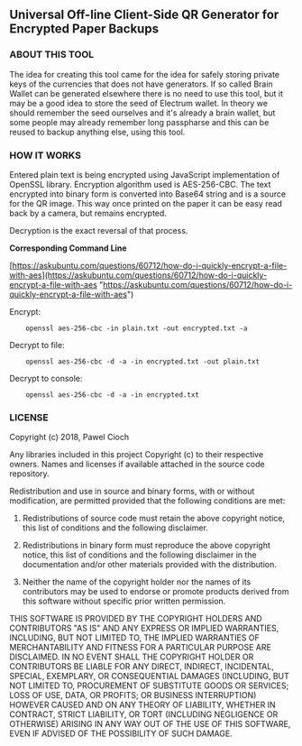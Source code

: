 ## Universal Off-line Client-Side QR Generator for Encrypted Paper Backups

### ABOUT THIS TOOL

The idea for creating this tool came for the idea for safely storing private keys of the currencies that does not have generators. If so called Brain Wallet can be generated elsewhere there is no need to use this tool, but it may be a good idea to store the seed of Electrum wallet. In theory we should remember the seed ourselves and it's already a brain wallet, but some people may already remember long passpharse and this can be reused to backup anything else, using this tool.  

### HOW IT WORKS

Entered plain text is being encrypted using JavaScript implementation of OpenSSL library.
Encryption algorithm used is AES-256-CBC. The text encrypted into binary form is converted into Base64 string and is a source for the QR image. This way once printed on the paper it can be easy read back by a camera, but remains encrypted.

Decryption is the exact reversal of that process.   

**Corresponding Command Line**


[https://askubuntu.com/questions/60712/how-do-i-quickly-encrypt-a-file-with-aes](https://askubuntu.com/questions/60712/how-do-i-quickly-encrypt-a-file-with-aes "https://askubuntu.com/questions/60712/how-do-i-quickly-encrypt-a-file-with-aes")

Encrypt:

		openssl aes-256-cbc -in plain.txt -out encrypted.txt -a


Decrypt to file:
	
		openssl aes-256-cbc -d -a -in encrypted.txt -out plain.txt

Decrypt to console:
	
		openssl aes-256-cbc -d -a -in encrypted.txt



### LICENSE

Copyright (c) 2018, Pawel Cioch

Any libraries included in this project Copyright (c) to their respective owners. Names and licenses if available attached in the source code repository. 


Redistribution and use in source and binary forms, with or without modification, are
permitted provided that the following conditions are met:

1. Redistributions of source code must retain the above copyright notice, this list of
   conditions and the following disclaimer.

2. Redistributions in binary form must reproduce the above copyright notice, this list
   of conditions and the following disclaimer in the documentation and/or other
   materials provided with the distribution.

3. Neither the name of the copyright holder nor the names of its contributors may be
   used to endorse or promote products derived from this software without specific
   prior written permission.

THIS SOFTWARE IS PROVIDED BY THE COPYRIGHT HOLDERS AND CONTRIBUTORS "AS IS" AND ANY
EXPRESS OR IMPLIED WARRANTIES, INCLUDING, BUT NOT LIMITED TO, THE IMPLIED WARRANTIES OF
MERCHANTABILITY AND FITNESS FOR A PARTICULAR PURPOSE ARE DISCLAIMED. IN NO EVENT SHALL
THE COPYRIGHT HOLDER OR CONTRIBUTORS BE LIABLE FOR ANY DIRECT, INDIRECT, INCIDENTAL,
SPECIAL, EXEMPLARY, OR CONSEQUENTIAL DAMAGES (INCLUDING, BUT NOT LIMITED TO,
PROCUREMENT OF SUBSTITUTE GOODS OR SERVICES; LOSS OF USE, DATA, OR PROFITS; OR BUSINESS
INTERRUPTION) HOWEVER CAUSED AND ON ANY THEORY OF LIABILITY, WHETHER IN CONTRACT,
STRICT LIABILITY, OR TORT (INCLUDING NEGLIGENCE OR OTHERWISE) ARISING IN ANY WAY OUT OF
THE USE OF THIS SOFTWARE, EVEN IF ADVISED OF THE POSSIBILITY OF SUCH DAMAGE.